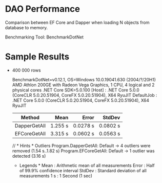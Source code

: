 # DAO Performance
 
Comparison between EF Core and Dapper when loading N objects from database to memory.

Benchmarking Tool: BenchmarkDotNet

# Sample Results

* 400 000 rows

	BenchmarkDotNet=v0.12.1, OS=Windows 10.0.19041.630 (2004/?/20H1)
	AMD Athlon 200GE with Radeon Vega Graphics, 1 CPU, 4 logical and 2 physical cores
	.NET Core SDK=5.0.100
		[Host]     : .NET Core 5.0.0 (CoreCLR 5.0.20.51904, CoreFX 5.0.20.51904), X64 RyuJIT
		DefaultJob : .NET Core 5.0.0 (CoreCLR 5.0.20.51904, CoreFX 5.0.20.51904), X64 RyuJIT
		
	|       Method |    Mean |    Error |   StdDev |
	|------------- |--------:|---------:|---------:|
	| DapperGetAll | 1.255 s | 0.0278 s | 0.0802 s |
	| EFCoreGetAll | 3.315 s | 0.0602 s | 0.0563 s |


	// * Hints *
	Outliers
		Program.DapperGetAll: Default -> 4 outliers were removed (1.54 s..1.82 s)
		Program.EFCoreGetAll: Default -> 1 outlier  was  detected (3.16 s)
  
	* Legends *
		Mean   : Arithmetic mean of all measurements
		Error  : Half of 99.9% confidence interval
		StdDev : Standard deviation of all measurements
		1 s    : 1 Second (1 sec)